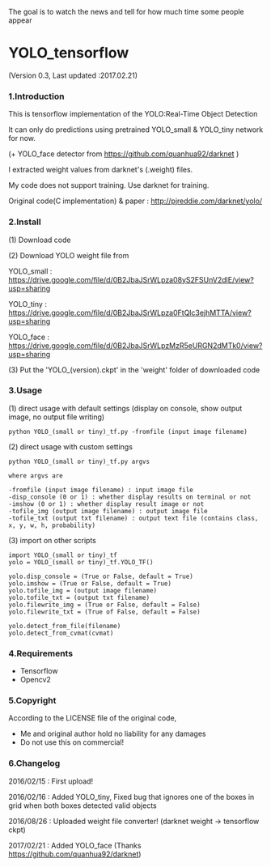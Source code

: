 The goal is to watch the news and tell for how much time some people appear


# YOLO_tensorflow

(Version 0.3, Last updated :2017.02.21)

### 1.Introduction

This is tensorflow implementation of the YOLO:Real-Time Object Detection

It can only do predictions using pretrained YOLO_small & YOLO_tiny network for now.

(+ YOLO_face detector from https://github.com/quanhua92/darknet )

I extracted weight values from darknet's (.weight) files.

My code does not support training. Use darknet for training.

Original code(C implementation) & paper : http://pjreddie.com/darknet/yolo/

### 2.Install
(1) Download code

(2) Download YOLO weight file from

YOLO_small : https://drive.google.com/file/d/0B2JbaJSrWLpza08yS2FSUnV2dlE/view?usp=sharing

YOLO_tiny  : https://drive.google.com/file/d/0B2JbaJSrWLpza0FtQlc3ejhMTTA/view?usp=sharing

YOLO_face : https://drive.google.com/file/d/0B2JbaJSrWLpzMzR5eURGN2dMTk0/view?usp=sharing

(3) Put the 'YOLO_(version).ckpt' in the 'weight' folder of downloaded code

### 3.Usage

(1) direct usage with default settings (display on console, show output image, no output file writing)

	python YOLO_(small or tiny)_tf.py -fromfile (input image filename)

(2) direct usage with custom settings

	python YOLO_(small or tiny)_tf.py argvs

	where argvs are

	-fromfile (input image filename) : input image file
	-disp_console (0 or 1) : whether display results on terminal or not
	-imshow (0 or 1) : whether display result image or not
	-tofile_img (output image filename) : output image file
	-tofile_txt (output txt filename) : output text file (contains class, x, y, w, h, probability)

(3) import on other scripts

	import YOLO_(small or tiny)_tf
	yolo = YOLO_(small or tiny)_tf.YOLO_TF()

	yolo.disp_console = (True or False, default = True)
	yolo.imshow = (True or False, default = True)
	yolo.tofile_img = (output image filename)
	yolo.tofile_txt = (output txt filename)
	yolo.filewrite_img = (True or False, default = False)
	yolo.filewrite_txt = (True of False, default = False)

	yolo.detect_from_file(filename)
	yolo.detect_from_cvmat(cvmat)

### 4.Requirements

- Tensorflow
- Opencv2

### 5.Copyright

According to the LICENSE file of the original code, 
- Me and original author hold no liability for any damages
- Do not use this on commercial!

### 6.Changelog
2016/02/15 : First upload!

2016/02/16 : Added YOLO_tiny, Fixed bug that ignores one of the boxes in grid when both boxes detected valid objects

2016/08/26 : Uploaded weight file converter! (darknet weight -> tensorflow ckpt)

2017/02/21 : Added YOLO_face (Thanks https://github.com/quanhua92/darknet)
